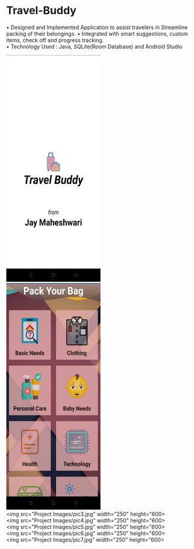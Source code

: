 # Travel-Buddy
• Designed and Implemented Application to assist travelers in Streamline packing of their belongings. 
• Integrated with smart suggestions, custom items, check off and progress tracking.  
• Technology Used : Java, SQLite(Room Database) and Android Studio

<img src="Project Images/pic1.jpg" width="250" height="600"> <br/>
<img src="Project Images/pic2.jpg" width="250" height="600"> <br/>
<img src="Project Images/pic3.jpg" width="250" height="600> <br/>
<img src="Project Images/pic4.jpg" width="250" height="600> <br/>
<img src="Project Images/pic5.jpg" width="250" height="600> <br/>
<img src="Project Images/pic6.jpg" width="250" height="600> <br/>
<img src="Project Images/pic7.jpg" width="250" height="600> <br/>

